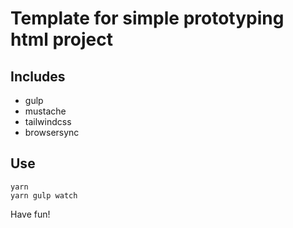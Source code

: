 Template for simple prototyping html project
============================================

Includes
--------

* gulp
* mustache
* tailwindcss
* browsersync

Use
---

    yarn
    yarn gulp watch

Have fun!